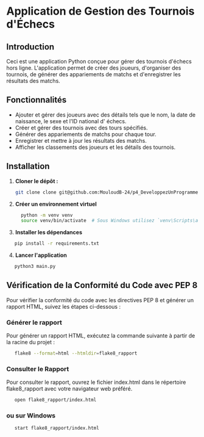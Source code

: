 # Application de Gestion des Tournois d'Échecs

## Introduction

Ceci est une application Python conçue pour gérer des tournois d'échecs hors ligne.
L'application permet de créer des joueurs, d'organiser des tournois, de générer des appariements de matchs et
d'enregistrer les résultats des matchs.

## Fonctionnalités

- Ajouter et gérer des joueurs avec des détails tels que le nom, la date de naissance, le sexe et l'ID national d'
  échecs.
- Créer et gérer des tournois avec des tours spécifiés.
- Générer des appariements de matchs pour chaque tour.
- Enregistrer et mettre à jour les résultats des matchs.
- Afficher les classements des joueurs et les détails des tournois.

## Installation

1. **Cloner le dépôt :**

   ```sh
   git clone clone git@github.com:MouloudB-24/p4_DeveloppezUnProgrammeLogicielPython.git
   ```
2. **Créer un environnement virtuel**
    ```sh
      python -m venv venv
      source venv/bin/activate  # Sous Windows utilisez `venv\Scripts\activate`
   ```
3. **Installer les dépendances**

```sh
   pip install -r requirements.txt
   ```

4. **Lancer l'application**

```sh
   python3 main.py
   ```

## Vérification de la Conformité du Code avec PEP 8

Pour vérifier la conformité du code avec les directives PEP 8 et générer un rapport HTML, suivez les étapes 
ci-dessous :

### Générer le rapport
Pour générer un rapport HTML, exécutez la commande suivante à partir de la racine du projet :

```sh
   flake8 --format=html --htmldir=flake8_rapport
   ```

### Consulter le Rapport
Pour consulter le rapport, ouvrez le fichier index.html dans le répertoire flake8_rapport avec votre navigateur 
web préféré.
```sh
   open flake8_rapport/index.html
   ```
### ou sur Windows
```sh
   start flake8_rapport/index.html
   ```